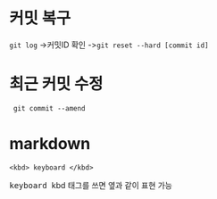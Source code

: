 # 커밋 복구

`git log` ->커밋ID 확인 ->`git reset --hard [commit id]`

# 최근 커밋 수정
``` git commit --amend```

# markdown
`<kbd> keyboard </kbd>`

<kbd> keyboard </kbd>
kbd 태그를 쓰면 옆과 같이 표현 가능
